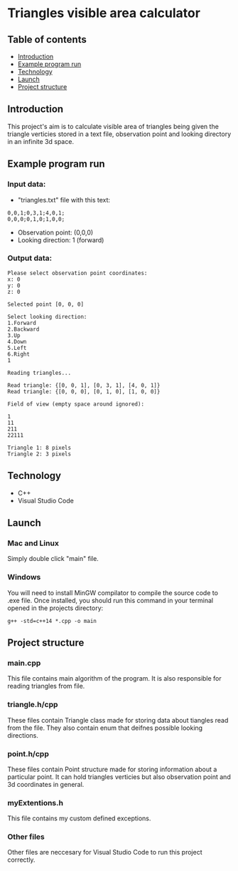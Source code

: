 # Triangles visible area calculator

## Table of contents

- [Introduction](#introduction)
- [Example program run](#example-program-run)
- [Technology](#technology)
- [Launch](#launch)
- [Project structure](#project-structure)

## Introduction

This project's aim is to calculate visible area of triangles being given the triangle verticies stored in a text file, observation point and looking directory in an infinite 3d space.

## Example program run

### Input data:

- "triangles.txt" file with this text:

```
0,0,1;0,3,1;4,0,1;
0,0,0;0,1,0;1,0,0;
```

- Observation point: (0,0,0)
- Looking direction: 1 (forward)

### Output data:

```
Please select observation point coordinates:
x: 0
y: 0
z: 0

Selected point [0, 0, 0]

Select looking direction:
1.Forward
2.Backward
3.Up
4.Down
5.Left
6.Right
1

Reading triangles...

Read triangle: {[0, 0, 1], [0, 3, 1], [4, 0, 1]}
Read triangle: {[0, 0, 0], [0, 1, 0], [1, 0, 0]}

Field of view (empty space around ignored):

1
11
211
22111

Triangle 1: 8 pixels
Triangle 2: 3 pixels
```

## Technology

- C++
- Visual Studio Code

## Launch

### Mac and Linux

Simply double click "main" file.

### Windows

You will need to install MinGW compilator to compile the source code to .exe file. Once installed, you should run this command in your terminal opened in the projects directory:

```
g++ -std=c++14 *.cpp -o main
```

## Project structure

### main.cpp

This file contains main algorithm of the program. It is also responsible for reading triangles from file.

### triangle.h/cpp

These files contain Triangle class made for storing data about tiangles read from the file. They also contain enum that deifnes possible looking directions.

### point.h/cpp

These files contain Point structure made for storing information about a particular point. It can hold triangles verticies but also observation point and 3d coordinates in general.

### myExtentions.h

This file contains my custom defined exceptions.

### Other files

Other files are neccesary for Visual Studio Code to run this project correctly.
